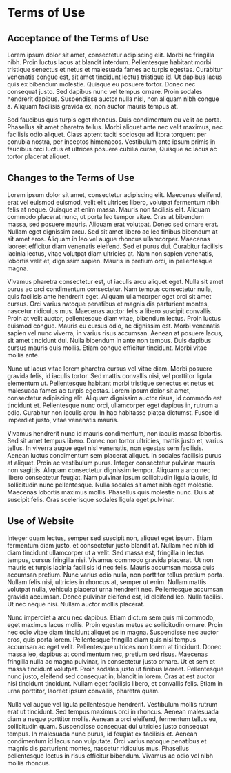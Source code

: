 # Terms of Use

## Acceptance of the Terms of Use

Lorem ipsum dolor sit amet, consectetur adipiscing elit. Morbi ac fringilla nibh. Proin luctus lacus at blandit interdum. Pellentesque habitant morbi tristique senectus et netus et malesuada fames ac turpis egestas. Curabitur venenatis congue est, sit amet tincidunt lectus tristique id. Ut dapibus lacus quis ex bibendum molestie. Quisque eu posuere tortor. Donec nec consequat justo. Sed dapibus nunc vel tempus ornare. Proin sodales hendrerit dapibus. Suspendisse auctor nulla nisl, non aliquam nibh congue a. Aliquam facilisis gravida ex, non auctor mauris tempus at.

Sed faucibus quis turpis eget rhoncus. Duis condimentum eu velit ac porta. Phasellus sit amet pharetra tellus. Morbi aliquet ante nec velit maximus, nec facilisis odio aliquet. Class aptent taciti sociosqu ad litora torquent per conubia nostra, per inceptos himenaeos. Vestibulum ante ipsum primis in faucibus orci luctus et ultrices posuere cubilia curae; Quisque ac lacus ac tortor placerat aliquet.

## Changes to the Terms of Use

Lorem ipsum dolor sit amet, consectetur adipiscing elit. Maecenas eleifend, erat vel euismod euismod, velit elit ultrices libero, volutpat fermentum nibh felis at neque. Quisque at enim massa. Mauris non facilisis elit. Aliquam commodo placerat nunc, ut porta leo tempor vitae. Cras at bibendum massa, sed posuere mauris. Aliquam erat volutpat. Donec sed ornare erat. Nullam eget dignissim arcu. Sed sit amet libero ac leo finibus bibendum at sit amet eros. Aliquam in leo vel augue rhoncus ullamcorper. Maecenas laoreet efficitur diam venenatis eleifend. Sed et purus dui. Curabitur facilisis lacinia lectus, vitae volutpat diam ultricies at. Nam non sapien venenatis, lobortis velit et, dignissim sapien. Mauris in pretium orci, in pellentesque magna.

Vivamus pharetra consectetur est, ut iaculis arcu aliquet eget. Nulla sit amet purus ac orci condimentum consectetur. Nam tempus consectetur nulla, quis facilisis ante hendrerit eget. Aliquam ullamcorper eget orci sit amet cursus. Orci varius natoque penatibus et magnis dis parturient montes, nascetur ridiculus mus. Maecenas auctor felis a libero suscipit convallis. Proin at velit auctor, pellentesque diam vitae, bibendum lectus. Proin luctus euismod congue. Mauris eu cursus odio, ac dignissim est. Morbi venenatis sapien vel nunc viverra, in varius risus accumsan. Aenean at posuere lacus, sit amet tincidunt dui. Nulla bibendum in ante non tempus. Duis dapibus cursus mauris quis mollis. Etiam congue efficitur tincidunt. Morbi vitae mollis ante.

Nunc ut lacus vitae lorem pharetra cursus vel vitae diam. Morbi posuere gravida felis, id iaculis tortor. Sed mattis convallis nisi, vel porttitor ligula elementum ut. Pellentesque habitant morbi tristique senectus et netus et malesuada fames ac turpis egestas. Lorem ipsum dolor sit amet, consectetur adipiscing elit. Aliquam dignissim auctor risus, id commodo est tincidunt et. Pellentesque nunc orci, ullamcorper eget dapibus in, rutrum a odio. Curabitur non iaculis arcu. In hac habitasse platea dictumst. Fusce id imperdiet justo, vitae venenatis mauris.

Vivamus hendrerit nunc id mauris condimentum, non iaculis massa lobortis. Sed sit amet tempus libero. Donec non tortor ultricies, mattis justo et, varius tellus. In viverra augue eget nisl venenatis, non egestas sem facilisis. Aenean luctus condimentum sem placerat aliquet. In sodales facilisis purus at aliquet. Proin ac vestibulum purus. Integer consectetur pulvinar mauris non sagittis. Aliquam consectetur dignissim tempor. Aliquam a arcu nec libero consectetur feugiat. Nam pulvinar ipsum sollicitudin ligula iaculis, id sollicitudin nunc pellentesque. Nulla sodales sit amet nibh eget molestie. Maecenas lobortis maximus mollis. Phasellus quis molestie nunc. Duis at suscipit felis. Cras scelerisque sodales ligula eget pulvinar.

## Use of Website

Integer quam lectus, semper sed suscipit non, aliquet eget ipsum. Etiam fermentum diam justo, et consectetur justo blandit at. Nullam nec nibh id diam tincidunt ullamcorper ut a velit. Sed massa est, fringilla in lectus tempus, cursus fringilla nisi. Vivamus commodo gravida placerat. Ut non mauris et turpis lacinia facilisis id nec felis. Mauris accumsan massa quis accumsan pretium. Nunc varius odio nulla, non porttitor tellus pretium porta. Nullam felis nisi, ultricies in rhoncus at, semper ut enim. Nullam mattis volutpat nulla, vehicula placerat urna hendrerit nec. Pellentesque accumsan gravida accumsan. Donec pulvinar eleifend est, id eleifend leo. Nulla facilisi. Ut nec neque nisi. Nullam auctor mollis placerat.

Nunc imperdiet a arcu nec dapibus. Etiam dictum sem quis mi commodo, eget maximus lacus mollis. Proin egestas metus ac sollicitudin ornare. Proin nec odio vitae diam tincidunt aliquet ac in magna. Suspendisse nec auctor eros, quis porta lorem. Pellentesque fringilla diam quis nisl tempus accumsan ac eget velit. Pellentesque ultrices non lorem at tincidunt. Donec massa leo, dapibus at condimentum nec, pretium sed risus. Maecenas fringilla nulla ac magna pulvinar, in consectetur justo ornare. Ut et sem et massa tincidunt volutpat. Proin sodales justo ut finibus laoreet. Pellentesque nunc justo, eleifend sed consequat in, blandit in lorem. Cras at est auctor nisi tincidunt tincidunt. Nullam eget facilisis libero, et convallis felis. Etiam in urna porttitor, laoreet ipsum convallis, pharetra quam.

Nulla vel augue vel ligula pellentesque hendrerit. Vestibulum mollis rutrum erat ut tincidunt. Sed tempus maximus orci in rhoncus. Aenean malesuada diam a neque porttitor mollis. Aenean a orci eleifend, fermentum tellus eu, sollicitudin quam. Suspendisse consequat dui ultricies justo consequat tempus. In malesuada nunc purus, id feugiat ex facilisis et. Aenean condimentum id lacus non vulputate. Orci varius natoque penatibus et magnis dis parturient montes, nascetur ridiculus mus. Phasellus pellentesque lectus in risus efficitur bibendum. Vivamus ac odio vel nibh mollis rhoncus.